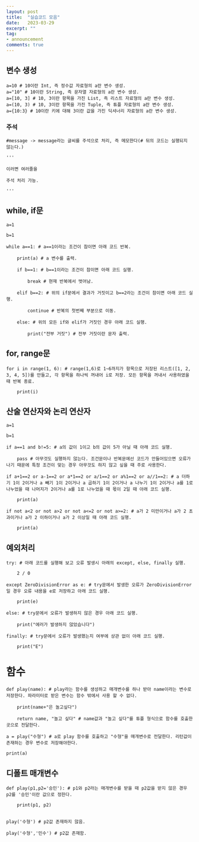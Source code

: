 ```yaml
---
layout: post
title:  "실습코드 모음"
date:   2023-03-29
excerpt: ""
tag:
- announcement
comments: true
---
```


## 변수 생성
	a=10 # 10이란 Int, 즉 정수값 자료형의 a란 변수 생성.
	a="10" # 10이란 String, 즉 문자열 자료형의 a란 변수 생성.
	a=[10, 3] # 10, 3이란 항목을 가진 List, 즉 리스트 자료형의 a란 변수 생성.
	a=(10, 3) # 10, 3이란 항목을 가진 Tuple, 즉 튜플 자료형의 a란 변수 생성.
	a={10:3} # 10이란 키에 대해 3이란 값을 가진 딕셔너리 자료형의 a란 변수 생성.


### 주석
	#message -> message라는 글씨를 주석으로 처리, 즉 메모한다(# 뒤의 코드는 실행되지 않는다.)

	'''

	이러면 여러줄을

	주석 처리 가능.

	'''



## while, if문
	a=1

	b=1

	while a==1: # a==1이라는 조건이 참이면 아래 코드 반복.

		print(a) # a 변수를 출력.
  
		if b==1: # b==1이라는 조건이 참이면 아래 코드 실행.
  
			break # 현재 반복에서 벗어남.
    
		elif b==2: # 위의 if문에서 결과가 거짓이고 b==2라는 조건이 참이면 아래 코드 실행.
  
			continue # 반복의 첫번째 부분으로 이동.
    
		else: # 위의 모든 if와 elif가 거짓인 경우 아래 코드 실행.
  
			print("전부 거짓") # 전부 거짓이란 문자 출력.
    

## for, range문
	for i in range(1, 6): # range(1,6)로 1~6까지가 항목으로 저장된 리스트([1, 2, 3, 4, 5])를 만들고, 각 항목을 하나씩 꺼내어 i로 저장. 모든 항목을 꺼내서 사용하였을 때 반복 종료.

		print(i)
  

## 산술 연산자와 논리 연산자
	a=1

	b=1

	if a==1 and b!=5: # a의 값이 1이고 b의 값이 5가 아닐 때 아래 코드 실행.
  
		pass # 아무것도 실행하지 않는다. 조건문이나 반복문에선 코드가 안들어있으면 오류가 나기 때문에 특정 조건이 맞는 경우 아무것도 하지 않고 싶을 때 주로 사용한다.
  
	if a+1==2 or a-1==2 or a*1==2 or a/1==2 or a%1==2 or a//1==2: # a 더하기 1이 2이거나 a 빼기 1이 2이거나 a 곱하기 1이 2이거나 a 나누기 1이 2이거나 a를 1로 나누었을 때 나머지가 2이거나 a를 1로 나누었을 때 몫이 2일 때 아래 코드 실행.

		print(a)
  
	if not a<2 or not a>2 or not a<=2 or not a>=2: # a가 2 미만이거나 a가 2 초과이거나 a가 2 이하이거나 a가 2 이상일 때 아래 코드 실행.

		print(a)
  

## 예외처리
	try: # 아래 코드를 실행해 보고 오류 발생시 아래의 except, else, finally 실행.

		2 / 0
  
	except ZeroDivisionError as e: # try문에서 발생한 오류가 ZeroDivisionError일 경우 오류 내용을 e로 저장하고 아래 코드 실행.

		print(e)
  
	else: # try문에서 오류가 발생하지 않은 경우 아래 코드 실행.

		print("에러가 발생하지 않았습니다")
  
	finally: # try문에서 오류가 발생했는지 여부에 상관 없이 아래 코드 실행.

		print("E")
  
  
# 함수
	def play(name): # play라는 함수를 생성하고 매개변수를 하나 받아 name이라는 변수로 저장한다. 파라미터로 받은 변수는 함수 밖에서 사용 할 수 없다.

		print(name+"은 놀고싶다")
  
		return name, "놀고 싶다" # name값과 "놀고 싶다"를 튜플 형식으로 함수를 호출한 곳으로 전달한다.
  
	a = play("수형") # a로 play 함수를 호출하고 "수형"을 매개변수로 전달한다. 리턴값이 존재하는 경우 변수로 저장해야한다.

	print(a)


## 디폴트 매개변수
	def play(p1,p2='승민'): # p1와 p2라는 매개변수를 받을 때 p2값을 받지 않은 경우 p2를 '승민'이란 값으로 정한다.

		print(p1, p2)
	
 
	play('수형') # p2값 존재하지 않음.

	play('수형','민수') # p2값 존재함.

